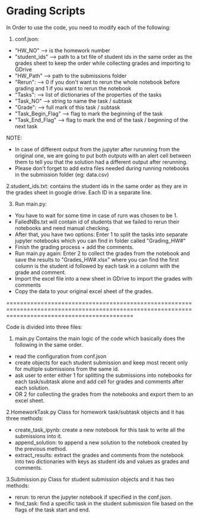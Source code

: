 # Grading Scripts
In Order to use the code, you need to modify each of the following:

1. conf.json:
- "HW_NO" --> is the homework number
- "student_ids" --> path to a txt file of student ids in the same order as the grades sheet to keep the order while collecting grades and importing to GDrive
- "HW_Path" --> path to the submissions folder
- "Rerun": --> 0 if you don't want to rerun the whole notebook before grading and 1 if you want to rerun the notebook
- "Tasks": --> list of dictionaries of the properties of the tasks
- "Task_NO" --> string to name the task / subtask
- "Grade": --> full mark of this task / subtask
- "Task_Begin_Flag" --> flag to mark the beginning of the task
- "Task_End_Flag" --> flag to mark the end of the task / beginning of the next task

NOTE: 
- In case of different output from the jupyter after rurunning from the original one, we are going to put both outputs with an alert cell between them
to tell you that the solution had a different output after rerunning.
- Please don't forget to add extra files needed during running notebooks in the submission folder (eg: data.csv)

2.student_ids.txt: contains the student ids in the same order as they are in the grades sheet in google drive. Each ID in a separate line.

3. Run main.py:
- You have to wait for some time in case of rurn was chosen to be 1.
- FailedNBs.txt will contain id of students that we failed to rerun their notebooks and need manual checking.
- After that, you have two options: Enter 1 to split the tasks into separate jupyter notebooks which you can find in folder called "Grading_HW#"
- Finish the grading process + add the comments.
- Run main.py again: Enter 2 to collect the grades from the notebook and save the results to "Grades_HW#.xlsx" where you can find the first column is the student id followed by each task in a column with the grade and comment.
- Import the excel file into a new sheet in GDrive to import the grades with comments
- Copy the data to your original excel sheet of the grades.


=================================================================================================================================================

Code is divided into three files:
1. main.py
Contains the main logic of the code which basically does the following in the same order.
- read the configuration from conf.json 
- create objects for each student submission and keep most recent only for multiple submissions from the same id.
- ask user to enter either 1 for splitting the submissions into notebooks for each task/subtask alone and add cell for grades and comments after each solution.
- OR 2 for collecting the grades from the notebooks and export them to an excel sheet.

2.HomeworkTask.py 
Class for homework task/subtask objects and it has three methods:
- create_task_ipynb: create a new notebook for this task to write all the submissions into it. 
- append_solution: to append a new solution to the notebook created by the previous method.
- extract_results: extract the grades and comments from the notebook into two dictionaries with keys as student ids and values as grades and comments.

3.Submission.py
Class for student submission objects and it has two methods:
- rerun: to rerun the jupyter notebook if specified in the conf.json.
- find_task: find a specific task in the student submission file based on the flags of the task start and end.